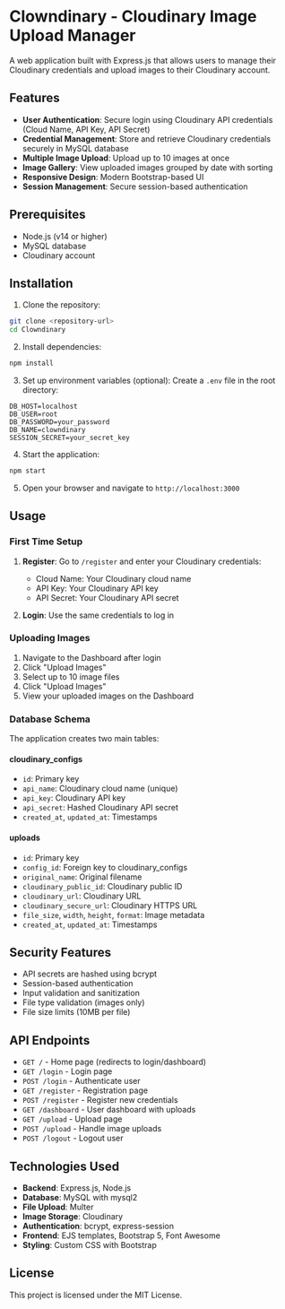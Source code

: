# Clowndinary - Cloudinary Image Upload Manager

A web application built with Express.js that allows users to manage their Cloudinary credentials and upload images to their Cloudinary account.

## Features

- **User Authentication**: Secure login using Cloudinary API credentials (Cloud Name, API Key, API Secret)
- **Credential Management**: Store and retrieve Cloudinary credentials securely in MySQL database
- **Multiple Image Upload**: Upload up to 10 images at once
- **Image Gallery**: View uploaded images grouped by date with sorting
- **Responsive Design**: Modern Bootstrap-based UI
- **Session Management**: Secure session-based authentication

## Prerequisites

- Node.js (v14 or higher)
- MySQL database
- Cloudinary account

## Installation

1. Clone the repository:
```bash
git clone <repository-url>
cd Clowndinary
```

2. Install dependencies:
```bash
npm install
```

3. Set up environment variables (optional):
Create a `.env` file in the root directory:
```env
DB_HOST=localhost
DB_USER=root
DB_PASSWORD=your_password
DB_NAME=clowndinary
SESSION_SECRET=your_secret_key
```

4. Start the application:
```bash
npm start
```

5. Open your browser and navigate to `http://localhost:3000`

## Usage

### First Time Setup

1. **Register**: Go to `/register` and enter your Cloudinary credentials:
   - Cloud Name: Your Cloudinary cloud name
   - API Key: Your Cloudinary API key
   - API Secret: Your Cloudinary API secret

2. **Login**: Use the same credentials to log in

### Uploading Images

1. Navigate to the Dashboard after login
2. Click "Upload Images"
3. Select up to 10 image files
4. Click "Upload Images"
5. View your uploaded images on the Dashboard

### Database Schema

The application creates two main tables:

#### cloudinary_configs
- `id`: Primary key
- `api_name`: Cloudinary cloud name (unique)
- `api_key`: Cloudinary API key
- `api_secret`: Hashed Cloudinary API secret
- `created_at`, `updated_at`: Timestamps

#### uploads
- `id`: Primary key
- `config_id`: Foreign key to cloudinary_configs
- `original_name`: Original filename
- `cloudinary_public_id`: Cloudinary public ID
- `cloudinary_url`: Cloudinary URL
- `cloudinary_secure_url`: Cloudinary HTTPS URL
- `file_size`, `width`, `height`, `format`: Image metadata
- `created_at`, `updated_at`: Timestamps

## Security Features

- API secrets are hashed using bcrypt
- Session-based authentication
- Input validation and sanitization
- File type validation (images only)
- File size limits (10MB per file)

## API Endpoints

- `GET /` - Home page (redirects to login/dashboard)
- `GET /login` - Login page
- `POST /login` - Authenticate user
- `GET /register` - Registration page
- `POST /register` - Register new credentials
- `GET /dashboard` - User dashboard with uploads
- `GET /upload` - Upload page
- `POST /upload` - Handle image uploads
- `POST /logout` - Logout user

## Technologies Used

- **Backend**: Express.js, Node.js
- **Database**: MySQL with mysql2
- **File Upload**: Multer
- **Image Storage**: Cloudinary
- **Authentication**: bcrypt, express-session
- **Frontend**: EJS templates, Bootstrap 5, Font Awesome
- **Styling**: Custom CSS with Bootstrap

## License

This project is licensed under the MIT License.